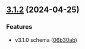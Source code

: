 ## [3.1.2](https://github.com/moontaiworks/openapi-types/compare/v3.1.1...v3.1.2) (2024-04-25)


### Features

* v3.1.0 schema ([06b30ab](https://github.com/moontaiworks/openapi-types/commit/06b30aba539730c39449bac6ed50968ce613eff0))
